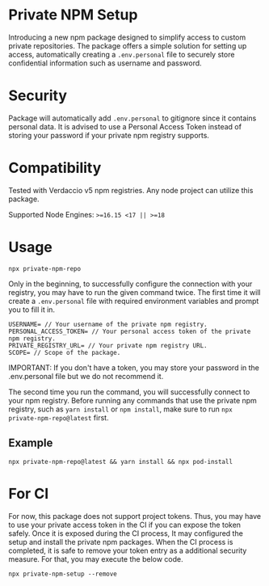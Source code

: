 # Private NPM Setup

Introducing a new npm package designed to simplify access to custom private repositories. The package offers a simple solution for setting up access, automatically creating a `.env.personal` file to securely store confidential information such as username and password.

# Security

Package will automatically add `.env.personal` to gitignore since it contains personal data. It is advised to use a Personal Access Token instead of storing your password if your private npm registry supports.

# Compatibility

Tested with Verdaccio v5 npm registries.
Any node project can utilize this package.

Supported Node Engines: `>=16.15 <17 || >=18`

# Usage

```
npx private-npm-repo
```

Only in the beginning, to successfully configure the connection with your registry, you may have to run the given command twice. The first time it will create a `.env.personal` file with required environment variables and prompt you to fill it in.

```
USERNAME= // Your username of the private npm registry.
PERSONAL_ACCESS_TOKEN= // Your personal access token of the private npm registry.
PRIVATE_REGISTRY_URL= // Your private npm registry URL.
SCOPE= // Scope of the package.
```
IMPORTANT: If you don't have a token, you may store your password in the .env.personal file but we do not recommend it.

The second time you run the command, you will successfully connect to your npm registry. Before running any commands that use the private npm registry, such as `yarn install` or `npm install`, make sure to run `npx private-npm-repo@latest` first.

## Example

```
npx private-npm-repo@latest && yarn install && npx pod-install
```

# For CI

For now, this package does not support project tokens. Thus, you may have to use your private access token in the CI if you can expose the token safely. Once it is exposed during the CI process, It may configured the setup and install the private npm packages. When the CI process is completed, it is safe to remove your token entry as a additional security measure. For that, you may execute the below code.

```
npx private-npm-setup --remove
```
